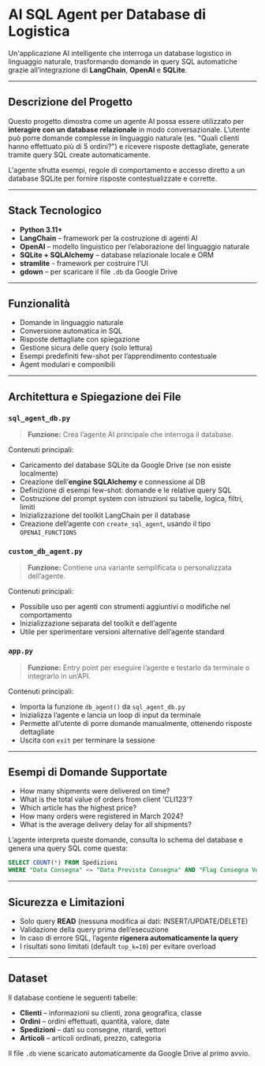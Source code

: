 # AI SQL Agent per Database di Logistica

Un'applicazione AI intelligente che interroga un database logistico in linguaggio naturale, trasformando domande in query SQL automatiche grazie all’integrazione di **LangChain**, **OpenAI** e **SQLite**.

---

## Descrizione del Progetto

Questo progetto dimostra come un agente AI possa essere utilizzato per **interagire con un database relazionale** in modo conversazionale. L’utente può porre domande complesse in linguaggio naturale (es. "Quali clienti hanno effettuato più di 5 ordini?") e ricevere risposte dettagliate, generate tramite query SQL create automaticamente.

L'agente sfrutta esempi, regole di comportamento e accesso diretto a un database SQLite per fornire risposte contestualizzate e corrette.

---

## Stack Tecnologico

- **Python 3.11+**
- **LangChain** – framework per la costruzione di agenti AI
- **OpenAI** – modello linguistico per l’elaborazione del linguaggio naturale
- **SQLite + SQLAlchemy** – database relazionale locale e ORM
- **stramlite** - framework per costruire l'UI
- **gdown** – per scaricare il file `.db` da Google Drive

---

## Funzionalità

- Domande in linguaggio naturale  
- Conversione automatica in SQL  
- Risposte dettagliate con spiegazione  
- Gestione sicura delle query (solo lettura)  
- Esempi predefiniti few-shot per l’apprendimento contestuale  
- Agent modulari e componibili

---

## Architettura e Spiegazione dei File

### `sql_agent_db.py`

> **Funzione:** Crea l’agente AI principale che interroga il database.

Contenuti principali:
- Caricamento del database SQLite da Google Drive (se non esiste localmente)
- Creazione dell’**engine SQLAlchemy** e connessione al DB
- Definizione di esempi few-shot: domande e le relative query SQL
- Costruzione del prompt system con istruzioni su tabelle, logica, filtri, limiti
- Inizializzazione del toolkit LangChain per il database
- Creazione dell’agente con `create_sql_agent`, usando il tipo `OPENAI_FUNCTIONS`

### `custom_db_agent.py`

> **Funzione:** Contiene una variante semplificata o personalizzata dell’agente.

Contenuti principali:
- Possibile uso per agenti con strumenti aggiuntivi o modifiche nel comportamento
- Inizializzazione separata del toolkit e dell’agente
- Utile per sperimentare versioni alternative dell’agente standard

### `app.py`

> **Funzione:** Entry point per eseguire l’agente e testarlo da terminale o integrarlo in un’API.

Contenuti principali:
- Importa la funzione `db_agent()` da `sql_agent_db.py`
- Inizializza l’agente e lancia un loop di input da terminale
- Permette all’utente di porre domande manualmente, ottenendo risposte dettagliate
- Uscita con `exit` per terminare la sessione

---

## Esempi di Domande Supportate

- How many shipments were delivered on time?
- What is the total value of orders from client 'CLI123'?
- Which article has the highest price?
- How many orders were registered in March 2024?
- What is the average delivery delay for all shipments?

L’agente interpreta queste domande, consulta lo schema del database e genera una query SQL come questa:

```sql
SELECT COUNT(*) FROM Spedizioni 
WHERE "Data Consegna" <= "Data Prevista Consegna" AND "Flag Consegna Vettore" = 1;
```

---

## Sicurezza e Limitazioni

- Solo query **READ** (nessuna modifica ai dati: INSERT/UPDATE/DELETE)
- Validazione della query prima dell’esecuzione
- In caso di errore SQL, l’agente **rigenera automaticamente la query**
- I risultati sono limitati (default `top_k=10`) per evitare overload

---

## Dataset

Il database contiene le seguenti tabelle:
- **Clienti** – informazioni su clienti, zona geografica, classe
- **Ordini** – ordini effettuati, quantità, valore, date
- **Spedizioni** – dati su consegne, ritardi, vettori
- **Articoli** – articoli ordinati, prezzo, categoria

Il file `.db` viene scaricato automaticamente da Google Drive al primo avvio.
